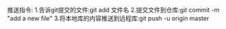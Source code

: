 推送指令:
  1.告诉git提交的文件:git add 文件名
  2.提交文件到仓库:git commit -m "add a new file"
  3.将本地库的内容推送到远程库:git push -u origin master
